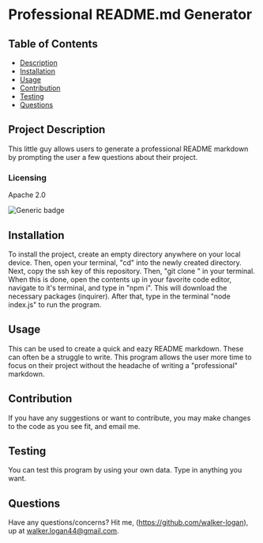 # Professional README.md Generator

## Table of Contents

- [Description](#project-description)
- [Installation](#installation)
- [Usage](#usage)
- [Contribution](#contribution)
- [Testing](#testing)
- [Questions](#questions)

## Project Description

This little guy allows users to generate a professional README markdown by prompting the user a few questions about their project.

### Licensing

Apache 2.0

![Generic badge](https://img.shields.io/badge/License-Apache 2.0-green.svg)

## Installation

To install the project, create an empty directory anywhere on your local device. Then, open your terminal, "cd" into the newly created directory. Next, copy the ssh key of this repository. Then, "git clone <ssh-key>" in your terminal. When this is done, open the contents up in your favorite code editor, navigate to it's terminal, and type in "npm i". This will download the necessary packages (inquirer). After that, type in the terminal "node index.js" to run the program.

## Usage

This can be used to create a quick and eazy README markdown. These can often be a struggle to write. This program allows the user more time to focus on their project without the headache of writing a "professional" markdown.

## Contribution

If you have any suggestions or want to contribute, you may make changes to the code as you see fit, and email me.

## Testing

You can test this program by using your own data. Type in anything you want.

## Questions

Have any questions/concerns? Hit me, (https://github.com/walker-logan), up at walker.logan44@gmail.com.
